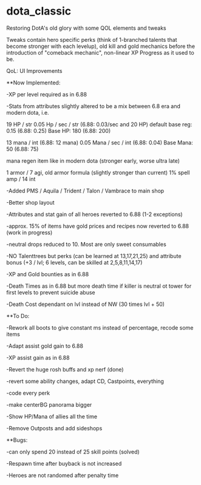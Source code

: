 # dota_classic
Restoring DotA's old glory with some QOL elements and tweaks



Tweaks contain hero specific perks (think of 1-branched talents that become stronger with each levelup), 
old kill and gold mechanics before the introduction of "comeback mechanic",
non-linear XP Progress as it used to be.



QoL: UI Improvements




**Now Implemented:

-XP per level required as in 6.88

-Stats from attributes slightly altered to be a mix between 6.8 era and modern dota, i.e.

  19 HP / str   0.05 Hp / sec / str (6.88: 0.03/sec and 20 HP)  default base reg: 0.15 (6.88: 0.25)   Base HP: 180 (6.88: 200)
  
  13 mana / int (6.88: 12 mana)  0.05 Mana / sec / int (6.88: 0.04)  Base Mana: 50 (6.88: 75)
  
  mana regen item like in modern dota (stronger early, worse ultra late)
  
  1 armor / 7 agi, old armor formula (slightly stronger than current)
  1% spell amp / 14 int
  
-Added PMS / Aquila / Trident / Talon / Vambrace to main shop

-Better shop layout

-Attributes and stat gain of all heroes reverted to 6.88 (1-2 exceptions)

-approx. 15% of items have gold prices and recipes now reverted to 6.88 (work in progress)

-neutral drops reduced to 10. Most are only sweet consumables

-NO Talenttrees but perks (can be learned at 13,17,21,25) and attribute bonus (+3 / lvl; 6 levels, can be skilled at 2,5,8,11,14,17)

-XP and Gold bounties as in 6.88 

-Death Times as in 6.88 but more death time if killer is neutral ot tower for first levels to prevent suicide abuse

-Death Cost dependant on lvl instead of NW (30 times lvl + 50)



**To Do:

-Rework all boots to give constant ms instead of percentage, recode some items

-Adapt assist gold gain to 6.88

-XP assist gain as in 6.88

-Revert the huge rosh buffs and xp nerf (done)

-revert some ability changes, adapt CD, Castpoints, everything

-code every perk

-make centerBG panorama bigger

-Show HP/Mana of allies all the time

-Remove Outposts and add sideshops






**Bugs:

-can only spend 20 instead of 25 skill points (solved)

-Respawn time after buyback is not increased

-Heroes are not randomed after penalty time

  



  



